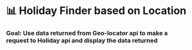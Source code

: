 # 📊 Holiday Finder based on Location

### Goal: Use data returned from Geo-locator api to make a request to Holiday api and display the data returned

